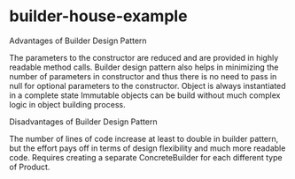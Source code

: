 # builder-house-example

Advantages of Builder Design Pattern

The parameters to the constructor are reduced and are provided in highly readable method calls.
Builder design pattern also helps in minimizing the number of parameters in constructor and thus there is no need to pass in null for optional parameters to the constructor.
Object is always instantiated in a complete state
Immutable objects can be build without much complex logic in object building process.
 


Disadvantages of Builder Design Pattern

The number of lines of code increase at least to double in builder pattern, but the effort pays off in terms of design flexibility and much more readable code.
Requires creating a separate ConcreteBuilder for each different type of Product.

